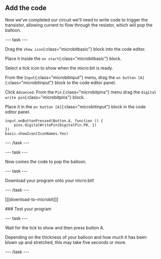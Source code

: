 ## Add the code

Now we've completed our circuit we'll need to write code to trigger the transistor, allowing current to flow through the resistor, which will pop the balloon.

--- task ---

Drag the `show icon`{:class="microbitbasic"} block into the code editor. 

Place it inside the  `on start`{:class="microbitbasic"} block. 

Select a tick icon to show when the micro:bit is ready.

From the `Input`{:class="microbitinput"} menu, drag the `on button [A]`{:class="microbitinput"} block to the code editor panel.

Click `Advanced`. From the `Pin` {:class="microbitpins"} menu drag the `digital write pin`{:class="microbitpins"} block.

Place it in the `on button [A]`{:class="microbitinput"} block in the code editor panel.

```microbit
input.onButtonPressed(Button.A, function () {
    pins.digitalWritePin(DigitalPin.P0, 1)
})
basic.showIcon(IconNames.Yes)
```
--- /task ---

--- task ---

Now comes the code to pop the balloon.

--- task ---

Download your program onto your micro:bit!

--- /task ---

[[[download-to-microbit]]]

### Test your program

--- task ---

Wait for the tick to show and then press button A.

Depending on the thickness of your balloon and how much it has been blown up and stretched, this may take five seconds or more.

--- /task ---

